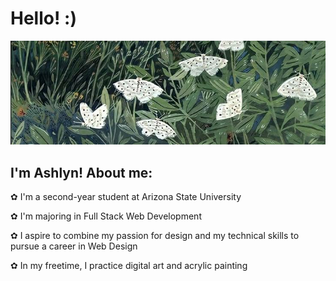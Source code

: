 # Hello! :)

![alt text](header.jpg)

## I'm Ashlyn! About me:

✿ I'm a second-year student at Arizona State University

✿ I'm majoring in Full Stack Web Development

✿ I aspire to combine my passion for design and my technical skills to pursue a career in Web Design

✿ In my freetime, I practice digital art and acrylic painting
  
